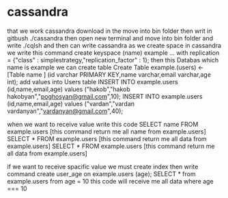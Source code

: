 # cassandra

that we work cassandra download in the move into  bin folder then 
writ in gitbush ./cassandra 
then open new terminal and move into bin folder and write ./cqlsh and then can write cassandra
as we create space in cassandra we write this command
create keyspace (name) example
... with replication = {"class" : simplestrategy,"replication_factor" : 1};
then this Databas which name is example we can create table 
Create Table example.(users) <- [Table name <users>] (id varchar PRIMARY KEY,name varchar,email varchar,age int);
add values into Users table
INSERT INTO example.users (id,name,email,age) values ("hakob","hakob hakobyan","poghosyan@gmail.com",10);
INSERT INTO example.users (id,name,email,age) values ("vardan","vardan vardanyan","vardanyan@gmail.com",40);

when we want to receive value write this code
SELECT name FROM example.users [this command return me all name from example.users]
SELECT * FROM example.users [this command return me all data from example.users]
SELECT * FROM example.users [this command return me all data from example.users]

if we want to receive spacific value we must create index then write command
create user_age on example.users (age);
SELECT * from example.users from age = 10
this code will receive me all data where age === 10


